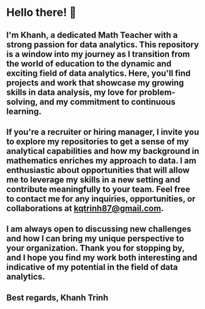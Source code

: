 # Hello there! 👋

## I'm Khanh, a dedicated Math Teacher with a strong passion for data analytics. This repository is a window into my journey as I transition from the world of education to the dynamic and exciting field of data analytics. Here, you'll find projects and work that showcase my growing skills in data analysis, my love for problem-solving, and my commitment to continuous learning. 

## If you're a recruiter or hiring manager, I invite you to explore my repositories to get a sense of my analytical capabilities and how my background in mathematics enriches my approach to data. I am enthusiastic about opportunities that will allow me to leverage my skills in a new setting and contribute meaningfully to your team. Feel free to contact me for any inquiries, opportunities, or collaborations at kqtrinh87@gmail.com. 

## I am always open to discussing new challenges and how I can bring my unique perspective to your organization. Thank you for stopping by, and I hope you find my work both interesting and indicative of my potential in the field of data analytics.

## Best regards, Khanh Trinh
